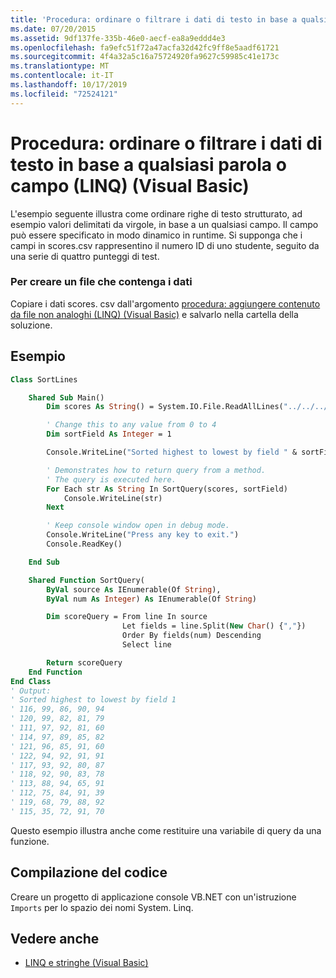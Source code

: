 ```yaml
---
title: 'Procedura: ordinare o filtrare i dati di testo in base a qualsiasi parola o campo (LINQ) (Visual Basic)'
ms.date: 07/20/2015
ms.assetid: 9df137fe-335b-46e0-aecf-ea8a9eddd4e3
ms.openlocfilehash: fa9efc51f72a47acfa32d42fc9ff8e5aadf61721
ms.sourcegitcommit: 4f4a32a5c16a75724920fa9627c59985c41e173c
ms.translationtype: MT
ms.contentlocale: it-IT
ms.lasthandoff: 10/17/2019
ms.locfileid: "72524121"
---
```

# <a name="how-to-sort-or-filter-text-data-by-any-word-or-field-linq-visual-basic"></a>Procedura: ordinare o filtrare i dati di testo in base a qualsiasi parola o campo (LINQ) (Visual Basic)

L'esempio seguente illustra come ordinare righe di testo strutturato, ad esempio valori delimitati da virgole, in base a un qualsiasi campo. Il campo può essere specificato in modo dinamico in runtime. Si supponga che i campi in scores.csv rappresentino il numero ID di uno studente, seguito da una serie di quattro punteggi di test.

### <a name="to-create-a-file-that-contains-data"></a>Per creare un file che contenga i dati

Copiare i dati scores. csv dall'argomento [procedura: aggiungere contenuto da file non analoghi (LINQ) (Visual Basic)](../../../../visual-basic/programming-guide/concepts/linq/how-to-join-content-from-dissimilar-files-linq.md) e salvarlo nella cartella della soluzione.

## <a name="example"></a>Esempio

```vb
Class SortLines

    Shared Sub Main()
        Dim scores As String() = System.IO.File.ReadAllLines("../../../scores.csv")

        ' Change this to any value from 0 to 4
        Dim sortField As Integer = 1

        Console.WriteLine("Sorted highest to lowest by field " & sortField)

        ' Demonstrates how to return query from a method.
        ' The query is executed here.
        For Each str As String In SortQuery(scores, sortField)
            Console.WriteLine(str)
        Next

        ' Keep console window open in debug mode.
        Console.WriteLine("Press any key to exit.")
        Console.ReadKey()

    End Sub

    Shared Function SortQuery(
        ByVal source As IEnumerable(Of String),
        ByVal num As Integer) As IEnumerable(Of String)

        Dim scoreQuery = From line In source
                         Let fields = line.Split(New Char() {","})
                         Order By fields(num) Descending
                         Select line

        Return scoreQuery
    End Function
End Class
' Output:
' Sorted highest to lowest by field 1
' 116, 99, 86, 90, 94
' 120, 99, 82, 81, 79
' 111, 97, 92, 81, 60
' 114, 97, 89, 85, 82
' 121, 96, 85, 91, 60
' 122, 94, 92, 91, 91
' 117, 93, 92, 80, 87
' 118, 92, 90, 83, 78
' 113, 88, 94, 65, 91
' 112, 75, 84, 91, 39
' 119, 68, 79, 88, 92
' 115, 35, 72, 91, 70
```

Questo esempio illustra anche come restituire una variabile di query da una funzione.

## <a name="compiling-the-code"></a>Compilazione del codice

Creare un progetto di applicazione console VB.NET con un'istruzione `Imports` per lo spazio dei nomi System. Linq.

## <a name="see-also"></a>Vedere anche

- [LINQ e stringhe (Visual Basic)](../../../../visual-basic/programming-guide/concepts/linq/linq-and-strings.md)
